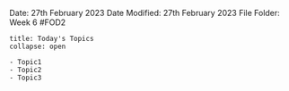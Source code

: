 Date: 27th February 2023
Date Modified: 27th February 2023
File Folder: Week 6
#FOD2  

```ad-abstract
title: Today's Topics
collapse: open

- Topic1
- Topic2
- Topic3

```


